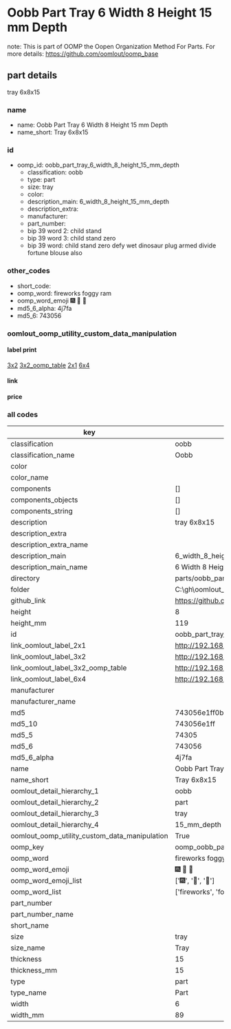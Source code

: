 # Oobb Part Tray 6 Width 8 Height 15 mm Depth  

note: This is part of OOMP the Oopen Organization Method For Parts. For more details: https://github.com/oomlout/oomp_base

##  part details
  



tray 6x8x15



### name
* name: Oobb Part Tray 6 Width 8 Height 15 mm Depth
* name_short: Tray 6x8x15 
### id
* oomp_id: oobb_part_tray_6_width_8_height_15_mm_depth
  * classification: oobb
  * type: part
  * size: tray
  * color: 
  * description_main: 6_width_8_height_15_mm_depth
  * description_extra: 
  * manufacturer: 
  * part_number: 
  * bip 39 word 2: child stand
  * bip 39 word 3: child stand zero
  * bip 39 word: child stand zero defy wet dinosaur plug armed divide fortune blouse also

### other_codes
* short_code: 
* oomp_word: fireworks foggy ram
* oomp_word_emoji :fireworks: :foggy: :ram:
* md5_6_alpha: 4j7fa
* md5_6: 743056






### oomlout_oomp_utility_custom_data_manipulation
#### label print
[3x2](http://192.168.1.245:1112/?label=oomp%204j7fa)
[3x2_oomp_table](http://192.168.1.108:1112/?label=oomp%204j7fa)
[2x1](http://192.168.1.242:1112/?label=oomp%204j7fa)
[6x4](http://192.168.1.55:1112/?label=oomp%204j7fa)    

#### link

                              

#### price







### all codes 
| key | value |  
| --- | --- |  
| classification | oobb |  
| classification_name | Oobb |  
| color |  |  
| color_name |  |  
| components | [] |  
| components_objects | [] |  
| components_string | [] |  
| description | tray 6x8x15 |  
| description_extra |  |  
| description_extra_name |  |  
| description_main | 6_width_8_height_15_mm_depth |  
| description_main_name | 6 Width 8 Height 15 mm Depth |  
| directory | parts/oobb_part_tray_6_width_8_height_15_mm_depth |  
| folder | C:\gh\oomlout_oobb_version_4_generated_parts\parts\oobb_part_tray_6_width_8_height_15_mm_depth |  
| github_link | https://github.com/oomlout/oomlout_oomp_part_src/tree/main/parts/oobb_part_tray_6_width_8_height_15_mm_depth |  
| height | 8 |  
| height_mm | 119 |  
| id | oobb_part_tray_6_width_8_height_15_mm_depth |  
| link_oomlout_label_2x1 | http://192.168.1.242:1112/?label=oomp%204j7fa |  
| link_oomlout_label_3x2 | http://192.168.1.245:1112/?label=oomp%204j7fa |  
| link_oomlout_label_3x2_oomp_table | http://192.168.1.108:1112/?label=oomp%204j7fa |  
| link_oomlout_label_6x4 | http://192.168.1.55:1112/?label=oomp%204j7fa |  
| manufacturer |  |  
| manufacturer_name |  |  
| md5 | 743056e1ff0bd4d8f9fcc39bff75213f |  
| md5_10 | 743056e1ff |  
| md5_5 | 74305 |  
| md5_6 | 743056 |  
| md5_6_alpha | 4j7fa |  
| name | Oobb Part Tray 6 Width 8 Height 15 mm Depth |  
| name_short | Tray 6x8x15  |  
| oomlout_detail_hierarchy_1 | oobb |  
| oomlout_detail_hierarchy_2 | part |  
| oomlout_detail_hierarchy_3 | tray |  
| oomlout_detail_hierarchy_4 | 15_mm_depth |  
| oomlout_oomp_utility_custom_data_manipulation | True |  
| oomp_key | oomp_oobb_part_tray_6_width_8_height_15_mm_depth |  
| oomp_word | fireworks foggy ram |  
| oomp_word_emoji | :fireworks: :foggy: :ram: |  
| oomp_word_emoji_list | [':fireworks:', ':foggy:', ':ram:'] |  
| oomp_word_list | ['fireworks', 'foggy', 'ram'] |  
| part_number |  |  
| part_number_name |  |  
| short_name |  |  
| size | tray |  
| size_name | Tray |  
| thickness | 15 |  
| thickness_mm | 15 |  
| type | part |  
| type_name | Part |  
| width | 6 |  
| width_mm | 89 |  
